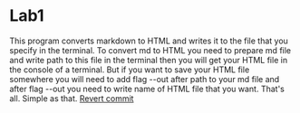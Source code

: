# Lab1
This program converts markdown to HTML and writes it to the file that you specify in the terminal. 
To convert md to HTML you need to prepare md file and write path to this file in the terminal then you will get your HTML file in the console of a terminal.
But if you want to save your HTML file somewhere you will need to add flag --out after path to your md file and after flag --out you need to write name of HTML file that you want.
That's all. Simple as that.
[Revert commit]([https://openai.com](https://github.com/TarasBlatnoi/MTPE/commit/fc18224cedb6686dd8c81357b0ba1c06c8e1b6fa)https://github.com/TarasBlatnoi/MTPE/commit/fc18224cedb6686dd8c81357b0ba1c06c8e1b6fa)
